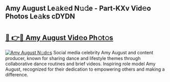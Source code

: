 ## Amy August Le𝚊k𝚎d N𝚞𝚍e - Part-KXv Vid𝚎o Photos Le𝚊ks cDYDN

# <h2><a href="http://fbd9pu1.evod.top/?m=Amy+August">🔗 👉🔴 Amy August Vid𝚎o Ph𝚘t𝚘s</a></h2>

[![Amy August N𝚞d𝚎s](https://i.imgur.com/8V9OHl7.gif)](http://fbd9pu1.evod.top/?m=Amy+August)
Social media celebrity Amy August and content producer, known for sharing dance and lifestyle themes through collaborative dance routines and brief videos. Inspiring role model Amy August, recognized for their dedication to empowering others and making a difference. 
